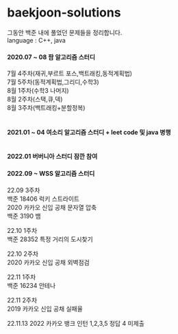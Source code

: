 # baekjoon-solutions

그동안 백준 내에 풀었던 문제들을 정리합니다.<br>
language : C++, java

#### 2020.07 ~ 08 팜 알고리즘 스터디<br>
  7월 4주차(재귀,부르트 포스,백트래킹,동적계획법)<br>
  7월 5주차(동적계획법,그리디,수학3)<br>
  8월 1주차(수학3 나머지)<br>
  8월 2주차(스택,큐,덱)<br>
  8월 3주차(백트래킹+분할정복)<br>
<br>
#### 2021.01 ~ 04 여소리 알고리즘 스터디 + leet code 및 java 병행<br><br>


#### 2022.01 버버니아 스터디 잠깐 참여


#### 2022.09 ~ WSS 알고리즘 스터디<br>
22.09 3주차<br>
  백준 18406 럭키 스트라이트<br>
  2020 카카오 신입 공채 문자열 압축 <br>
  백준 3190 뱀 <br>
 
22.10 1주차<br>
  백준 28352 특정 거리의 도시찾기<br>

22.10 2주차<br>
  2020 카카오 신입 공채 외벽점검<br>
  
22.11 1주차<br>
  백준 16234 안테나 <br>

22.11 2주차<br>
  2019 카카오 신입 공채 실패율 <br>

22.11.13
  2022 카카오 뱅크 인턴
  1,2,3,5 정답
  4 미제출
